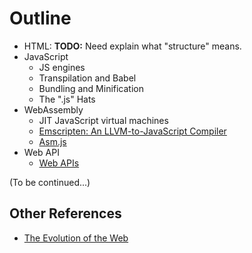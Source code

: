 # Outline

- HTML: **TODO:** Need explain what "structure" means.
- JavaScript
  - JS engines
  - Transpilation and Babel
  - Bundling and Minification
  - The ".js" Hats
- WebAssembly
  - JIT JavaScript virtual machines
  - [Emscripten: An LLVM-to-JavaScript Compiler](https://github.com/kripken/emscripten)
  - [Asm.js](http://asmjs.org/spec/latest/)
- Web API
  - [Web APIs](https://developer.mozilla.org/en-US/docs/WebAPI)

(To be continued...)

## Other References

- [The Evolution of the Web](http://www.evolutionoftheweb.com/?hl=en)